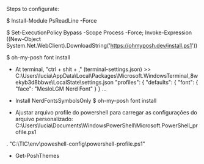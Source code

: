 Steps to configurate:


$ Install-Module PsReadLine -Force


$ Set-ExecutionPolicy Bypass -Scope Process -Force; Invoke-Expression ((New-Object System.Net.WebClient).DownloadString('https://ohmyposh.dev/install.ps1'))


$ oh-my-posh font install


- At terminal, "ctrl + shit + ," (terminal-settings.json) >>
C:\Users\lucia\AppData\Local\Packages\Microsoft.WindowsTerminal_8wekyb3d8bbwe\LocalState\settings.json
"profiles": {
    "defaults": {
        "font": {
        "face": "MesloLGM Nerd Font"
        }
    }
    ...

- Install NerdFontsSymbolsOnly
$ oh-my-posh font install


- Ajustar arquivo profile do powershell para carregar as configurações do arquivo personalizado:
C:\Users\lucia\Documents\WindowsPowerShell\Microsoft.PowerShell_profile.ps1
>>
. "C:\TIC\env\poweshell-config\powershell-profile.ps1"



- Get-PoshThemes

